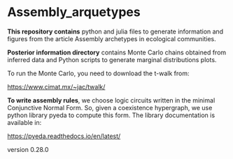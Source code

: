 # Assembly_arquetypes

__This repository contains__ python and julia files to generate information and figures from the article Assembly archetypes in ecological communities. 

__Posterior information directory__ contains Monte Carlo chains obtained from inferred data and Python scripts to generate marginal distributions plots. 

To run the Monte Carlo, you need to download the t-walk from:

<https://www.cimat.mx/~jac/twalk/>

__To write assembly rules__, we choose logic circuits written in the minimal Conjunctive Normal Form. So, given a coexistence hypergraph, we use python library pyeda to compute this form. The library documentation is available in:

<https://pyeda.readthedocs.io/en/latest/> 

version 0.28.0